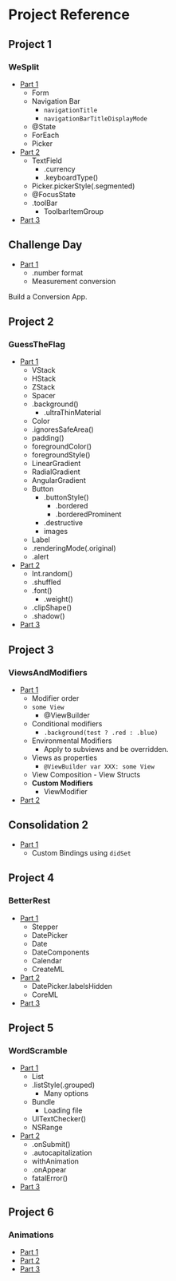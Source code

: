 #  Project Reference

## Project 1

### WeSplit

* [Part 1](https://www.hackingwithswift.com/100/swiftui/16)
	* Form
	* Navigation Bar
		* `navigationTitle`
		* `navigationBarTitleDisplayMode`
	* @State
	* ForEach
	* Picker
* [Part 2](https://www.hackingwithswift.com/100/swiftui/17)
	* TextField
		* .currency  
		* .keyboardType()
	* Picker.pickerStyle(.segmented)
	* @FocusState
	* .toolBar
		* ToolbarItemGroup
* [Part 3](https://www.hackingwithswift.com/100/swiftui/18)

## Challenge Day

* [Part 1](https://www.hackingwithswift.com/100/swiftui/19)
    * .number format
    * Measurement conversion

Build a Conversion App.

## Project 2

### GuessTheFlag

* [Part 1](https://www.hackingwithswift.com/100/swiftui/20)
	* VStack
	* HStack
	* ZStack
	* Spacer
	* .background()
		* .ultraThinMaterial 
	* Color
	* .ignoresSafeArea()
	* padding() 
	* foregroundColor()
	* foregroundStyle()
	* LinearGradient
	* RadialGradient
	* AngularGradient
	* Button
		* .buttonStyle()
			* .bordered
			* .borderedProminent
		* .destructive 
		* images
	* Label
	* .renderingMode(.original)
	* .alert
* [Part 2](https://www.hackingwithswift.com/100/swiftui/21)
	* Int.random() 
	* .shuffled
	* .font()
		* .weight()
	* .clipShape()
	* .shadow() 
* [Part 3](https://www.hackingwithswift.com/100/swiftui/22)

## Project 3

### ViewsAndModifiers

* [Part 1](https://www.hackingwithswift.com/100/swiftui/23)
	* Modifier order
	* `some View`
		* @ViewBuilder
	* Conditional modifiers
		* `.background(test ? .red : .blue)`
	* Environmental Modifiers
		* Apply to subviews and be overridden.
	* Views as properties
		* `@ViewBuilder var XXX: some View` 
	* View Composition - View Structs
	* **Custom Modifiers**
		* ViewModifier    
* [Part 2](https://www.hackingwithswift.com/100/swiftui/24)

## Consolidation 2

* [Part 1](https://www.hackingwithswift.com/100/swiftui/25)
	* Custom Bindings using `didSet` 

## Project 4

### BetterRest

* [Part 1](https://www.hackingwithswift.com/100/swiftui/26)
	* Stepper 
	* DatePicker
	* Date
	* DateComponents
	* Calendar
	* CreateML
* [Part 2](https://www.hackingwithswift.com/100/swiftui/27)
	* DatePicker.labelsHidden
	* CoreML 
* [Part 3](https://www.hackingwithswift.com/100/swiftui/28)

## Project 5

### WordScramble

* [Part 1](https://www.hackingwithswift.com/100/swiftui/29)
	* List
	* .listStyle(.grouped)
		* Many options 
	* Bundle
		* Loading file  
	* UITextChecker()
	* NSRange
* [Part 2](https://www.hackingwithswift.com/100/swiftui/30)
	* .onSubmit()
	* .autocapitalization
	* withAnimation
	* .onAppear
	* fatalError() 
* [Part 3](https://www.hackingwithswift.com/100/swiftui/31)

## Project 6

### Animations

* [Part 1](https://www.hackingwithswift.com/100/swiftui/32)
* [Part 2](https://www.hackingwithswift.com/100/swiftui/33)
* [Part 3](https://www.hackingwithswift.com/100/swiftui/34)
